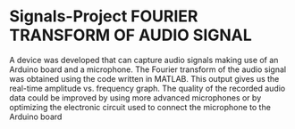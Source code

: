 # Signals-Project FOURIER TRANSFORM OF AUDIO SIGNAL
A device was developed that can capture audio signals making use of an Arduino board and a
microphone. The Fourier transform of the audio signal was obtained using the code written in
MATLAB. This output gives us the real-time amplitude vs. frequency graph. The quality of the
recorded audio data could be improved by using more advanced microphones or by optimizing
the electronic circuit used to connect the microphone to the Arduino board
